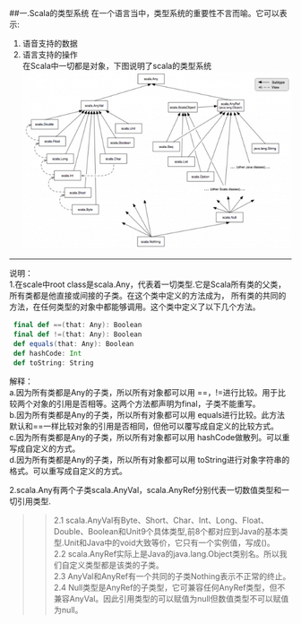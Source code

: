 ##一.Scala的类型系统
在一个语言当中，类型系统的重要性不言而喻。它可以表示:  
1. 语音支持的数据  
2. 语言支持的操作  
在Scala中一切都是对象，下图说明了scala的类型系统  
![](images/classhierarchy.img_assist_custom.png)   
---
>
说明：  
1.在scale中root class是scala.Any，代表着一切类型.它是Scala所有类的父类，所有类都是他直接或间接的子类。在这个类中定义的方法成为，
  所有类的共同的方法，在任何类型的对象中都能够调用。这个类中定义了以下几个方法。
 >>
```scala
 final def ==(that: Any): Boolean  
 final def !=(that: Any): Boolean  
 def equals(that: Any): Boolean  
 def hashCode: Int  
 def toString: String   
```
 解释：  
 a.因为所有类都是Any的子类，所以所有对象都可以用 ==，!=进行比较。用于比较两个对象的引用是否相等。这两个方法都声明为final，子类不能重写。  
 b.因为所有类都是Any的子类，所以所有对象都可以用 equals进行比较。此方法默认和==一样比较对象的引用是否相同，但他可以覆写成自定义的比较方式。  
 c.因为所有类都是Any的子类，所以所有对象都可以用 hashCode做散列。可以重写成自定义的方式。  
 d.因为所有类都是Any的子类，所以所有对象都可以用 toString进行对象字符串的格式。可以重写成自定义的方式。   
 
2.scala.Any有两个子类scala.AnyVal，scala.AnyRef分别代表一切数值类型和一切引用类型.   
>>2.1 scala.AnyVal有Byte、Short、Char、Int、Long、Float、Double、Boolean和Unit9个具体类型,前8个都对应到Java的基本类型.Unit和Java中的void大致等价，它只有一个实例值，写成()。  
>>2.2 scala.AnyRef实际上是Java的java.lang.Object类别名。所以我们自定义类型都是该类的子类。  
>>2.3 AnyVal和AnyRef有一个共同的子类Nothing表示不正常的终止。
>>2.4 Null类型是AnyRef的子类型，它可兼容任何AnyRef类型，但不兼容AnyVal。因此引用类型的可以赋值为null但数值类型不可以赋值为null。





